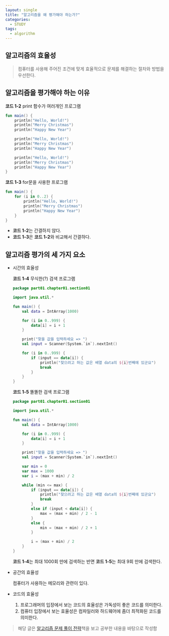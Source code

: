```yaml
---
layout: single
title: "알고리즘을 왜 평가해야 하는가?"
categories:
  - STUDY
tags:
  - algorithm
---
```


## 알고리즘의 효율성

> 컴퓨터를 사용해 주어진 조건에 맞게 효율적으로 문제를 해결하는 절차와 방법을 우선한다.

## 알고리즘을 평가해야 하는 이유

**코드 1-2** print 함수가 여러개인 프로그램

```kotlin
fun main() {
    println("Hello, World!")
    println("Merry Christmas")
    println("Happy New Year")

    println("Hello, World!")
    println("Merry Christmas")
    println("Happy New Year")

    println("Hello, World!")
    println("Merry Christmas")
    println("Happy New Year")
}
```

**코드 1-3** for문을 사용한 프로그램

```kotlin
fun main() {
    for (i in 0..2) {
        println("Hello, World!")
        println("Merry Christmas")
        println("Happy New Year")
    }
}
```

- **코드 1-2**는 간결하지 않다.
- **코드 1-3**은 **코드 1-2**와 비교해서 간결하다.

## 알고리즘 평가의 세 가지 요소

- 시간의 효율성

  **코드 1-4** 무식한(?) 검색 프로그램

  ```kotlin
  package part01.chapter01.section01

  import java.util.*

  fun main() {
      val data = IntArray(1000)

      for (i in 0..999) {
          data[i] = i + 1
      }

      print("찾을 값을 입력하세요 => ")
      val input = Scanner(System.`in`).nextInt()

      for (i in 0..999) {
          if (input == data[i]) {
              println("찾으려고 하는 값은 배열 data의 ${i}번째에 있군요")
              break
          }
      }
  }
  ```

  **코드 1-5** 똘똘한 검색 프로그램

  ```kotlin
  package part01.chapter01.section01

  import java.util.*

  fun main() {
      val data = IntArray(1000)

      for (i in 0..999) {
          data[i] = i + 1
      }

      print("찾을 값을 입력하세요 => ")
      val input = Scanner(System.`in`).nextInt()

      var min = 0
      var max = 1000
      var i = (max + min) / 2

      while (min <= max) {
          if (input == data[i]) {
              println("찾으려고 하는 값은 배열 data의 ${i}번째에 있군요")
              break
          }
          else if (input < data[i]) {
              max = (max + min) / 2 - 1
          }
          else {
              min = (max + min) / 2 + 1
          }

          i = (max + min) / 2
      }
  }
  ```

  **코드 1-4**는 최대 1000회 만에 검색하는 반면 **코드 1-5**는 최대 9회 만에 검색한다.

- 공간의 효율성

  컴퓨터가 사용하는 메모리와 관련이 있다.

- 코드의 효율성
  1. 프로그래머의 입장에서 보는 코드의 효율성은 가독성이 좋은 코드를 의미한다.
  2. 컴퓨터 입장에서 보는 효율성은 컴파일러와 하드웨어에 좀더 최적화된 코드를 의미한다.

> 해당 글은 [알고리즘 문제 풀이 전략](http://www.yes24.com/Product/Goods/25766256)책을 보고 공부한 내용을 바탕으로 작성함
